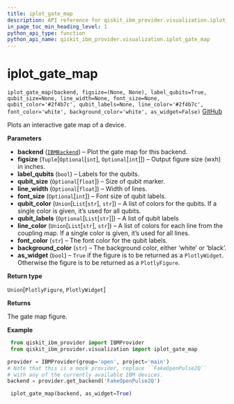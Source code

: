 ```yaml
---
title: iplot_gate_map
description: API reference for qiskit_ibm_provider.visualization.iplot_gate_map
in_page_toc_min_heading_level: 1
python_api_type: function
python_api_name: qiskit_ibm_provider.visualization.iplot_gate_map
---
```


<span id="iplot-gate-map" />

# iplot\_gate\_map

<span id="qiskit_ibm_provider.visualization.iplot_gate_map" />

`iplot_gate_map(backend, figsize=(None, None), label_qubits=True, qubit_size=None, line_width=None, font_size=None, qubit_color='#2f4b7c', qubit_labels=None, line_color='#2f4b7c', font_color='white', background_color='white', as_widget=False)` [GitHub](https://github.com/qiskit/qiskit-ibm-provider/tree/stable/0.10/qiskit_ibm_provider/visualization/interactive/gate_map.py "view source code")

Plots an interactive gate map of a device.

**Parameters**

*   **backend** ([`IBMBackend`](qiskit_ibm_provider.IBMBackend "qiskit_ibm_provider.ibm_backend.IBMBackend")) – Plot the gate map for this backend.
*   **figsize** (`Tuple`\[`Optional`\[`int`], `Optional`\[`int`]]) – Output figure size (wxh) in inches.
*   **label\_qubits** (`bool`) – Labels for the qubits.
*   **qubit\_size** (`Optional`\[`float`]) – Size of qubit marker.
*   **line\_width** (`Optional`\[`float`]) – Width of lines.
*   **font\_size** (`Optional`\[`int`]) – Font size of qubit labels.
*   **qubit\_color** (`Union`\[`List`\[`str`], `str`]) – A list of colors for the qubits. If a single color is given, it’s used for all qubits.
*   **qubit\_labels** (`Optional`\[`List`\[`str`]]) – A list of qubit labels
*   **line\_color** (`Union`\[`List`\[`str`], `str`]) – A list of colors for each line from the coupling map. If a single color is given, it’s used for all lines.
*   **font\_color** (`str`) – The font color for the qubit labels.
*   **background\_color** (`str`) – The background color, either ‘white’ or ‘black’.
*   **as\_widget** (`bool`) – `True` if the figure is to be returned as a `PlotlyWidget`. Otherwise the figure is to be returned as a `PlotlyFigure`.

**Return type**

`Union`\[`PlotlyFigure`, `PlotlyWidget`]

**Returns**

The gate map figure.

**Example**

```python
 from qiskit_ibm_provider import IBMProvider
 from qiskit_ibm_provider.visualization import iplot_gate_map

provider = IBMProvider(group='open', project='main')
# Note that this is a mock provider, replace ``FakeOpenPulse2Q``
# with any of the currently available IBM devices.
backend = provider.get_backend('FakeOpenPulse2Q')

 iplot_gate_map(backend, as_widget=True)
```

